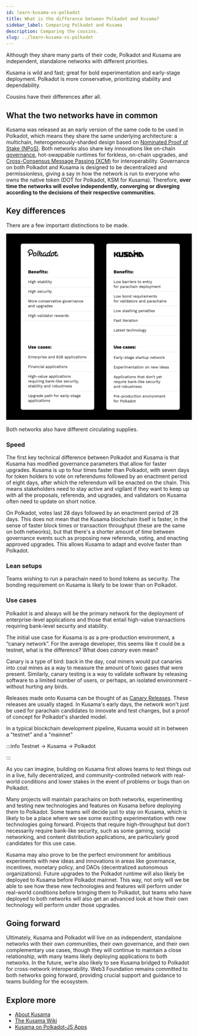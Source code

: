 ```yaml
---
id: learn-kusama-vs-polkadot
title: What is the difference between Polkadot and Kusama?
sidebar_label: Comparing Polkadot and Kusama
description: Comparing the cousins.
slug: ../learn-kusama-vs-polkadot
---
```


Although they share many parts of their code, Polkadot and Kusama are independent, standalone
networks with different priorities.

Kusama is wild and fast; great for bold experimentation and early-stage deployment. Polkadot is more
conservative, prioritizing stability and dependability.

Cousins have their differences after all.

## What the two networks have in common

Kusama was released as an early version of the same code to be used in Polkadot, which means they
share the same underlying architecture: a multichain, heterogeneously-sharded design based on
[Nominated Proof of Stake (NPoS)](learn-consensus.md). Both networks also share key innovations like
on-chain [governance](learn-governance.md), hot-swappable runtimes for forkless, on-chain upgrades,
and [Cross-Consensus Message Passing (XCM)](learn-cross-consensus.md) for interoperability. Governance on
both Polkadot and Kusama is designed to be decentralized and permissionless, giving a say in how the
network is run to everyone who owns the native token (DOT for Polkadot, KSM for Kusama). Therefore,
**over time the networks will evolve independently, converging or diverging according to the
decisions of their respective communities.**

## Key differences

There are a few important distinctions to be made.

![polkadot_vs_kusama](../assets/Cousins_2.png)

Both networks also have different circulating supplies.

### Speed

The first key technical difference between Polkadot and Kusama is that Kusama has modified
governance parameters that allow for faster upgrades. Kusama is up to four times faster than
Polkadot, with seven days for token holders to vote on referendums followed by an enactment period
of eight days, after which the referendum will be enacted on the chain. This means stakeholders need
to stay active and vigilant if they want to keep up with all the proposals, referenda, and upgrades,
and validators on Kusama often need to update on short notice.

On Polkadot, votes last 28 days followed by an enactment period of 28 days. This does not mean that
the Kusama blockchain itself is faster, in the sense of faster block times or transaction throughput
(these are the same on both networks), but that there's a shorter amount of time between governance
events such as proposing new referenda, voting, and enacting approved upgrades. This allows Kusama
to adapt and evolve faster than Polkadot.

### Lean setups

Teams wishing to run a parachain need to bond tokens as security. The bonding requirement on Kusama
is likely to be lower than on Polkadot.

### Use cases

Polkadot is and always will be the primary network for the deployment of enterprise-level
applications and those that entail high-value transactions requiring bank-level security and
stability.

The initial use case for Kusama is as a pre-production environment, a “canary network”.
For the average developer, this seems like it could be a testnet, what is the difference?
What does _canary_ even mean?

Canary is a type of bird: back in the day, coal miners would put canaries into coal mines as a way to measure the amount of toxic gases that were present. Similarly, canary testing is a way to validate software by releasing software to a limited number of users, or perhaps, an isolated environment - without hurting any birds.

Releases made onto Kusama can be thought of as [Canary Releases](https://martinfowler.com/bliki/CanaryRelease.html).
These releases are usually staged. In Kusama's early days, the network won't just be used for parachain candidates to innovate and test changes, but a proof of concept for Polkadot's sharded model.

In a typical blockchain development pipeline, Kusama would sit in between a "testnet" and a "mainnet"

:::info Testnet -> Kusama -> Polkadot

:::

As you can imagine, building on Kusama first allows teams to test things out in a live, fully decentralized, and
community-controlled network with real-world conditions and lower stakes in the event of problems or
bugs than on Polkadot.

Many projects will maintain parachains on both networks, experimenting and testing new technologies
and features on Kusama before deploying them to Polkadot. Some teams will decide just to stay on
Kusama, which is likely to be a place where we see some exciting experimentation with new
technologies going forward. Projects that require high-throughput but don’t necessarily require
bank-like security, such as some gaming, social networking, and content distribution applications,
are particularly good candidates for this use case.

Kusama may also prove to be the perfect environment for ambitious experiments with new ideas and
innovations in areas like governance, incentives, monetary policy, and DAOs (decentralized
autonomous organizations). Future upgrades to the Polkadot runtime will also likely be deployed to
Kusama before Polkadot mainnet. This way, not only will we be able to see how these new technologies
and features will perform under real-world conditions before bringing them to Polkadot, but teams
who have deployed to both networks will also get an advanced look at how their own technology will
perform under those upgrades.

## Going forward

Ultimately, Kusama and Polkadot will live on as independent, standalone networks with their own
communities, their own governance, and their own complementary use cases, though they will continue
to maintain a close relationship, with many teams likely deploying applications to both networks. In
the future, we’re also likely to see Kusama bridged to Polkadot for cross-network interoperability.
Web3 Foundation remains committed to both networks going forward, providing crucial support and
guidance to teams building for the ecosystem.

## Explore more

- [About Kusama](https://kusama.network)
- [The Kusama Wiki](https://guide.kusama.network)
- [Kusama on Polkadot-JS Apps](https://kusama.dotapps.io)
